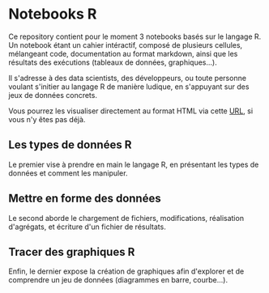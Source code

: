 # Notebooks R
  
Ce repository contient pour le moment 3 notebooks basés sur le langage R.  
Un notebook étant un cahier intéractif, composé de plusieurs cellules, mélangeant code, documentation au format markdown, ainsi que les résultats des exécutions (tableaux de données, graphiques...).  

Il s'adresse à des data scientists, des développeurs, ou toute personne voulant s'initier au langage R de manière ludique, en s'appuyant sur des jeux de données concrets.  

Vous pourrez les visualiser directement au format HTML via cette [URL](https://gaetan-dion.github.io/), si vous n'y êtes pas déjà.

## Les types de données R

Le premier vise à prendre en main le langage R, en présentant les types de données et comment les manipuler.  

## Mettre en forme des données

Le second aborde le chargement de fichiers, modifications, réalisation d'agrégats, et écriture d'un fichier de résultats.  

## Tracer des graphiques R

Enfin, le dernier expose la création de graphiques afin d'explorer et de comprendre un jeu de données (diagrammes en barre, courbe...).  
